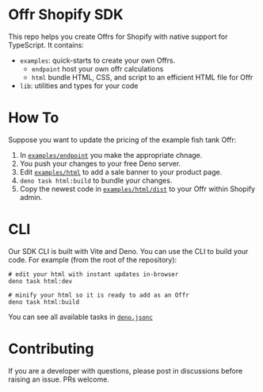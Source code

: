 # Offr Shopify SDK

This repo helps you create Offrs for Shopify with native support for TypeScript.
It contains:

- `examples`: quick-starts to create your own Offrs.
  - `endpoint` host your own offr calculations
  - `html` bundle HTML, CSS, and script to an efficient HTML file for Offr
- `lib`: utilities and types for your code

# How To

Suppose you want to update the pricing of the example fish tank Offr:

1. In [`examples/endpoint`](/examples/endpoint) you make the appropriate chnage.
2. You push your changes to your free Deno server.
3. Edit [`examples/html`](/examples/html) to add a sale banner to your product
   page.
4. `deno task html:build` to bundle your changes.
5. Copy the newest code in [`examples/html/dist`](/examples/html/dist) to your
   Offr within Shopify admin.

# CLI

Our SDK CLI is built with Vite and Deno. You can use the CLI to build your code.
For example (from the root of the repository):

```shell
# edit your html with instant updates in-browser
deno task html:dev

# minify your html so it is ready to add as an Offr
deno task html:build
```

You can see all available tasks in [`deno.jsonc`](deno.jsonc)

# Contributing

If you are a developer with questions, please post in discussions before raising
an issue. PRs welcome.
